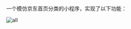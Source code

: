 一个模仿京东首页分类的小程序，实现了以下功能：

![all](https://user-images.githubusercontent.com/41314020/154987759-cdde1857-a4c5-4549-8527-8785d89634d3.gif)
